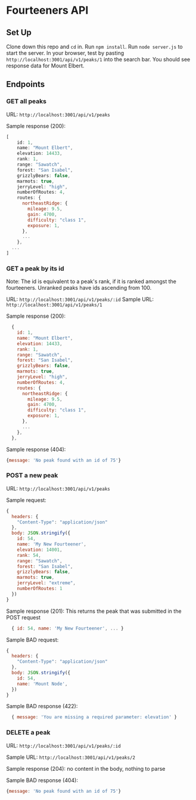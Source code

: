 # Fourteeners API

## Set Up

Clone down this repo and `cd` in.
Run `npm install`.
Run `node server.js` to start the server.
In your browser, test by pasting `http://localhost:3001/api/v1/peaks/1` into the search bar. You should see response data for Mount Elbert.

## Endpoints

### GET all peaks

URL: `http://localhost:3001/api/v1/peaks`

Sample response (200):

```js
[
    id: 1,
    name: "Mount Elbert",
    elevation: 14433,
    rank: 1,
    range: "Sawatch",
    forest: "San Isabel",
    grizzlyBears: false,
    marmots: true,
    jerryLevel: "high",
    numberOfRoutes: 4,
    routes: {
      northeastRidge: {
        mileage: 9.5,
        gain: 4700,
        difficulty: "class 1",
        exposure: 1,
      },
      ...
    },
  ...
]
```

### GET a peak by its id

Note: The id is equivalent to a peak's rank, if it is ranked amongst the fourteeners. Unranked peaks have ids ascending from 100.

URL: `http://localhost:3001/api/v1/peaks/:id`
Sample URL: `http://localhost:3001/api/v1/peaks/1`

Sample response (200):

```js
  {
    id: 1,
    name: "Mount Elbert",
    elevation: 14433,
    rank: 1,
    range: "Sawatch",
    forest: "San Isabel",
    grizzlyBears: false,
    marmots: true,
    jerryLevel: "high",
    numberOfRoutes: 4,
    routes: {
      northeastRidge: {
        mileage: 9.5,
        gain: 4700,
        difficulty: "class 1",
        exposure: 1,
      },
      ...
    },
  },
```

Sample response (404):

```js
{message: 'No peak found with an id of 75'}
```

### POST a new peak

URL: `http://localhost:3001/api/v1/peaks`

Sample request:

```js
{
  headers: {
    "Content-Type": "application/json"
  },
  body: JSON.stringify({
    id: 54,
    name: 'My New Fourteener',
    elevation: 14001,
    rank: 54,
    range: "Sawatch",
    forest: "San Isabel",
    grizzlyBears: false,
    marmots: true,
    jerryLevel: "extreme",
    numberOfRoutes: 1
  })
}
```

Sample response (201): This returns the peak that was submitted in the POST request

```js
  { id: 54, name: 'My New Fourteener', ... }
```

Sample BAD request:

```js
{
  headers: {
    "Content-Type": "application/json"
  },
  body: JSON.stringify({
    id: 54,
    name: 'Mount Node',
  })
}
```

Sample BAD response (422):

```js
  { message: 'You are missing a required parameter: elevation' }
```

### DELETE a peak

URL: `http://localhost:3001/api/v1/peaks/:id`

Sample URL: `http://localhost:3001/api/v1/peaks/2`

Sample response (204): no content in the body, nothing to parse

Sample BAD response (404):

```js
{message: 'No peak found with an id of 75'}
```
